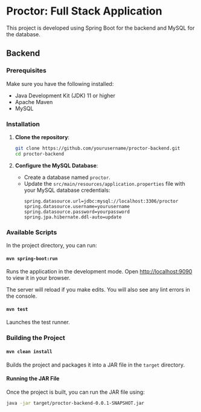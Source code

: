 # Proctor: Full Stack Application
This project is developed using Spring Boot for the backend and MySQL for the database.

## Backend

### Prerequisites
Make sure you have the following installed:
- Java Development Kit (JDK) 11 or higher
- Apache Maven
- MySQL

### Installation

1. **Clone the repository**:
    ```bash
    git clone https://github.com/yourusername/proctor-backend.git
    cd proctor-backend
    ```

2. **Configure the MySQL Database**:
    - Create a database named `proctor`.
    - Update the `src/main/resources/application.properties` file with your MySQL database credentials:
      ```properties
      spring.datasource.url=jdbc:mysql://localhost:3306/proctor
      spring.datasource.username=yourusername
      spring.datasource.password=yourpassword
      spring.jpa.hibernate.ddl-auto=update
      ```

### Available Scripts

In the project directory, you can run:

#### `mvn spring-boot:run`
Runs the application in the development mode.
Open [http://localhost:9090](http://localhost:9090) to view it in your browser.

The server will reload if you make edits.
You will also see any lint errors in the console.

#### `mvn test`
Launches the test runner.

### Building the Project

#### `mvn clean install`
Builds the project and packages it into a JAR file in the `target` directory.

#### Running the JAR File
Once the project is built, you can run the JAR file using:
```bash
java -jar target/proctor-backend-0.0.1-SNAPSHOT.jar
```

